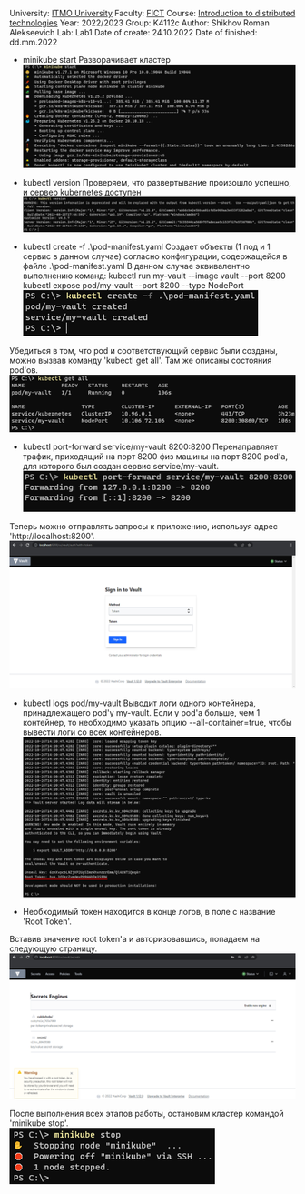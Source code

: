 University: [ITMO University](https://itmo.ru/ru/)
Faculty: [FICT](https://fict.itmo.ru)
Course: [Introduction to distributed technologies](https://github.com/itmo-ict-faculty/introduction-to-distributed-technologies)
Year: 2022/2023
Group: K4112c
Author: Shikhov Roman Alekseevich
Lab: Lab1
Date of create: 24.10.2022
Date of finished: dd.mm.2022

- minikube start
Разворачивает кластер \
![minikube_start](minikube_start.png)

- kubectl version
Проверяем, что развертывание произошло успешно, и сервер kubernetes доступен \
![kubectl_version](kubectl_version.png)

- kubectl create -f .\pod-manifest.yaml
Создает объекты (1 под и 1 сервис в данном случае) согласно конфигурации, содержащейся в файле .\pod-manifest.yaml
В данном случае эквивалентно выполнению команд:
kubectl run my-vault --image vault --port 8200
kubectl expose pod/my-vault --port 8200 --type NodePort \
![kubectl_create](kubectl_create.png)

Убедиться в том, что pod и соответствующий сервис были созданы, можно вызвав команду 'kubectl get all'.
Там же описаны состояния pod'ов. \
![kubectl_get-all](kubectl_get-all.png)

- kubectl port-forward service/my-vault 8200:8200
Перенаправляет трафик, приходящий на порт 8200 физ машины на порт 8200 pod'a, для которого был создан сервис service/my-vault. \
![kubectl_port-forward](kubectl_port-forward.png)

Теперь можно отправлять запросы к приложению, используя адрес 'http://localhost:8200'. \
![vault_start-page](vault_start-page.png)

- kubectl logs pod/my-vault
Выводит логи одного контейнера, принадлежащего pod'у my-vault.
Если у pod'a больше, чем 1 контейнер, то необходимо указать опцию --all-container=true, чтобы вывести логи со всех контейнеров. \
![kubectl_logs](kubectl_logs.png)

* Необходимый токен находится в конце логов, в поле с название 'Root Token'.

Вставив значение root token'a и авторизовавшись, попадаем на следующую страницу. \
![vault_home-page](vault_home-page.png)

После выполнения всех этапов работы, остановим кластер командой 'minikube stop'. \
![minikube_stop](minikube_stop.png)
